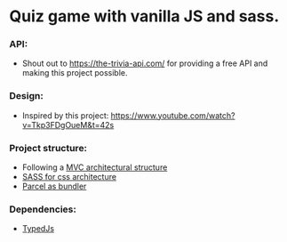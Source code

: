 # Quiz game with vanilla JS and sass.

### API:
 - Shout out to https://the-trivia-api.com/ for providing a free API and making this project possible.

 ### Design:
  - Inspired by this project: https://www.youtube.com/watch?v=Tkp3FDgOueM&t=42s

  ### Project structure:
   - Following a [MVC architectural structure](https://www.tutorialspoint.com/mvc_framework/mvc_framework_introduction.htm)
   - [SASS for css architecture](https://sass-lang.com/documentation/)
   - [Parcel as bundler](https://parceljs.org/)

   ### Dependencies:
   - [TypedJs](https://github.com/mattboldt/typed.js/)
   
